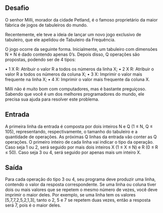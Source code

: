 ## Desafio

O senhor Milli, morador da cidade Petland, é o famoso proprietário da maior
fábrica de jogos de tabuleiros do mundo. 

Recentemente, ele teve a ideia de lançar um novo jogo exclusivo de tabuleiro,
que ele apelidou de Tabuleiro da Frequência.

O jogo ocorre da seguinte forma. Inicialmente, um tabuleiro com dimensões
N × N é dado contendo apenas 0’s. Depois disso, Q operações são propostas,
podendo ser de 4 tipos:

•	1 X R: Atribuir o valor R a todos os números da linha X;
•	2 X R: Atribuir o valor R a todos os números da coluna X;
•	3 X: Imprimir o valor mais frequente na linha X;
•	4 X: Imprimir o valor mais frequente da coluna X.

Milli não é muito bom com computadores, mas é bastante preguiçoso. Sabendo que
você é um dos melhores programadores do mundo, ele precisa sua ajuda para
resolver este problema.

## Entrada

A primeira linha da entrada é composta por dois inteiros N e Q (1 ≤ N, Q ≤ 105),
representando, respectivamente, o tamanho do tabuleiro e a quantidade de
operações. As próximas Q linhas da entrada vão conter as Q operações. O
primeiro inteiro de cada linha vai indicar o tipo da operação. Caso seja
1 ou 2, será seguido por mais dois inteiros X (1 ≤ X ≤ N) e R (0 ≤ R ≤ 50).
Caso seja 3 ou 4, será seguido por apenas mais um inteiro X.

## Saída

Para cada operação do tipo 3 ou 4, seu programa deve produzir uma linha,
contendo o valor da resposta correspondente. Se uma linha ou coluna tiver dois
ou mais valores que se repetem o mesmo número de vezes, você deve imprimir o
maior deles. Por exemplo, se uma linha tem os valores [5,7,7,2,5,2,1,3], tanto
o 2, 5 e 7 se repetem duas vezes, então a resposta será 7, pois é o maior
deles.